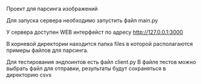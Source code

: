 Проект для парсинга изображений

Для запуска сервера необходимо запустить файл main.py

У сервера доступен WEB интерфейст по адресу http://127.0.0.1:3000

В корневой директории находится папка files в которой располагаются примеры файлов для парсинга.

Для тестирования эндпоинтов есть файл client.py
В файле тестов можно выбрать файл для отправки, результаты будут сохраняться в директорию csvs